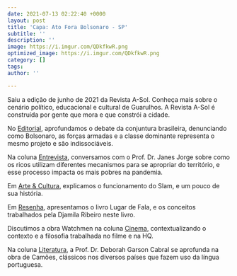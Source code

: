 ```yaml
---
date: 2021-07-13 02:22:40 +0000
layout: post
title: 'Capa: Ato Fora Bolsonaro - SP'
subtitle: ''
description: ''
image: https://i.imgur.com/QDkfkwR.png
optimized_image: https://i.imgur.com/QDkfkwR.png
category: []
tags: 
author: ''

---
```

Saiu a edição de  junho de 2021 da Revista A-Sol. Conheça mais sobre o cenário político, educacional e cultural de Guarulhos. A Revista A-Sol é construída por gente que mora e que constrói a cidade.

No [Editorial](http://cursinhoasol.com.br/revista/heranca-perversa-a-intima-relacao-entre-as-forcas-armadas-a-burguesia-e-o-bolsonarismo-jun-21/), aprofundamos o debate da conjuntura brasileira, denunciando como Bolsonaro, as forças armadas e a classe dominante representa o mesmo projeto e são indissociáveis.

Na coluna [Entrevista](http://cursinhoasol.com.br/revista/nos-a-pandemia-e-a-metropole-jun-21/), conversamos com o Prof. Dr. Janes Jorge sobre como os ricos utilizam diferentes mecanismos para se apropriar do território, e esse processo impacta os mais pobres na pandemia.

Em [Arte & Cultura](), explicamos o funcionamento do Slam, e um pouco de sua história.

Em [Resenha](), apresentamos o livro Lugar de Fala, e os conceitos trabalhados pela Djamila Ribeiro neste livro.

Discutimos a obra Watchmen na coluna [Cinema](), contextualizando o contexto e a filosofia trabalhada no filme e na HQ.

Na coluna [Literatura](http://cursinhoasol.com.br/revista/camoes-do-amor-ao-desconcerto-jun-21/), a Prof. Dr. Deborah Garson Cabral se aprofunda na obra de Camões, clássicos nos diversos países que fazem uso da língua portuguesa.